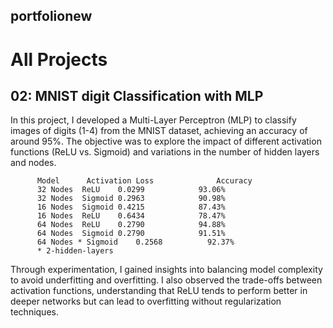 ## portfolionew ##

# All Projects

## 02: MNIST digit Classification with MLP ##

In this project, I developed a Multi-Layer Perceptron (MLP) to classify images of digits (1-4) from the MNIST dataset, achieving an accuracy of around 95%. The objective was to explore the impact of different activation functions (ReLU vs. Sigmoid) and variations in the number of hidden layers and nodes.
          
          Model      Activation Loss	          Accuracy
          32 Nodes	ReLU	0.0299	          93.06%
          32 Nodes	Sigmoid	0.2963	          90.98%
          16 Nodes	Sigmoid	0.4215	          87.43%
          16 Nodes	ReLU	0.6434	          78.47%
          64 Nodes	ReLU	0.2790	          94.88%
          64 Nodes	Sigmoid	0.2790	          91.51%
          64 Nodes * Sigmoid	0.2568	        92.37%
          * 2-hidden-layers
          
Through experimentation, I gained insights into balancing model complexity to avoid underfitting and   overfitting. I also observed the trade-offs between activation functions, understanding that ReLU tends to perform better in deeper networks but can lead to overfitting without regularization techniques.
